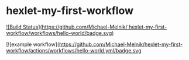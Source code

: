 # hexlet-my-first-workflow
[![Build Status](https://github.com/Michael-Melnik/
hexlet-my-first-workflow/workflows/hello-world/badge.svg)](https://github.com/Michael-Melnik/hexlet-my-first-workflow/actions/workflows/hello-world.yml)

[![example workflow](https://github.com/Michael-Melnik/hexlet-my-first-workflow/actions/workflows/hello-world.yml/badge.svg
